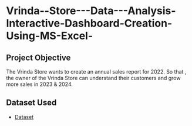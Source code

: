 # Vrinda--Store---Data---Analysis-Interactive-Dashboard-Creation-Using-MS-Excel-
## Project Objective
The Vrinda Store wants to create an annual sales report for 2022. So that , the owner of the Vrinda Store can understand their customers and grow more sales in 2023 & 2024.

## Dataset Used
- <a href="https://github.com/Simransharma-111/Vrinda--Store---Data---Analysis-Interactive-Dashboard-Creation-Using-MS-Excel-">Dataset</a>
